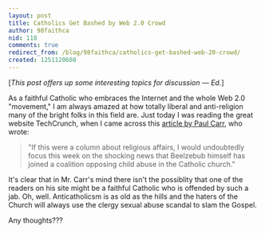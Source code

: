 ```yaml
---
layout: post
title: Catholics Get Bashed by Web 2.0 Crowd
author: 98faithca
nid: 118
comments: true
redirect_from: /blog/98faithca/catholics-get-bashed-web-20-crowd/
created: 1251120608
---
```

<p>[<em>This post offers up some interesting topics for discussion &mdash; Ed.</em>]</p>
<p>As a faithful Catholic who embraces the Internet and the whole Web 2.0 &quot;movement,&quot; I am always amazed at how totally liberal and anti-religion many of the bright folks in this field are. Just today I was reading the great website TechCrunch, when I came across this <a href="http://www.techcrunch.com/2009/08/22/nsfw-say-what-you-like-about-the-google-books-kool-aid-but-it-tastes-much-better-than-microsofts-sour-grapes/">article by Paul Carr</a>, who wrote:&nbsp;&nbsp;</p>
<blockquote>
<p>&quot;If this were a column about religious affairs, I would undoubtedly focus this week on the shocking news that Beelzebub himself has joined a coalition opposing child abuse in the Catholic church.&quot;</p>
</blockquote>
<p>It's clear that in Mr. Carr's mind there isn't the possiblity that one of the readers on his site might be a faithful Catholic who is offended by such a jab. Oh, well. Anticatholicsm is as old as the hills and the haters of the Church will always use the clergy sexual abuse scandal to slam the Gospel.</p>
<p>Any thoughts???</p>

